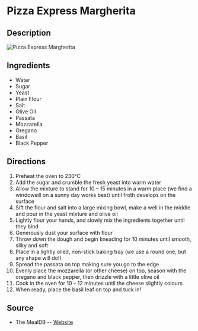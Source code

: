 # Pizza Express Margherita

## Description
![Pizza Express Margherita](https://www.themealdb.com/images/media/meals/x0lk931587671540.jpg "Pizza Express Margherita")

## Ingredients
- Water
- Sugar
- Yeast
- Plain Flour
- Salt
- Olive Oil
- Passata
- Mozzarella
- Oregano
- Basil
- Black Pepper

## Directions
1. Preheat the oven to 230°C
2. Add the sugar and crumble the fresh yeast into warm water
3. Allow the mixture to stand for 10 – 15 minutes in a warm place (we find a windowsill on a sunny day works best) until froth develops on the surface
4. Sift the flour and salt into a large mixing bowl, make a well in the middle and pour in the yeast mixture and olive oil
5. Lightly flour your hands, and slowly mix the ingredients together until they bind
6. Generously dust your surface with flour
7. Throw down the dough and begin kneading for 10 minutes until smooth, silky and soft
8. Place in a lightly oiled, non-stick baking tray (we use a round one, but any shape will do!)
9. Spread the passata on top making sure you go to the edge
10. Evenly place the mozzarella (or other cheese) on top, season with the oregano and black pepper, then drizzle with a little olive oil
11. Cook in the oven for 10 – 12 minutes until the cheese slightly colours
12. When ready, place the basil leaf on top and tuck in!

## Source

- The MealDB -- [Website](https://themealdb.com/)
